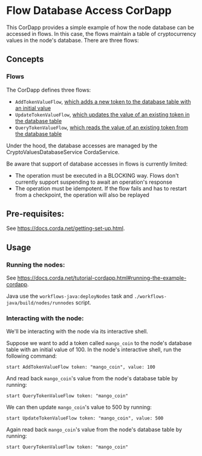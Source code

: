 # Flow Database Access CorDapp

This CorDapp provides a simple example of how the node database can be accessed in flows. In this case, the flows
maintain a table of cryptocurrency values in the node's database. There are three flows:


## Concepts

### Flows

The CorDapp defines three flows:

* `AddTokenValueFlow`, [which adds a new token to the database table with an initial value](https://github.com/corda/samples-java/blob/master/basic-cordapps/flow-database-access/workflows-java/src/main/java/net/corda/samples/flowdb/AddTokenValueFlow.java#L34-L48)
* `UpdateTokenValueFlow`, [which updates the value of an existing token in the database table](https://github.com/corda/samples-java/blob/master/basic-cordapps/flow-database-access/workflows-java/src/main/java/net/corda/samples/flowdb/UpdateTokenValueFlow.java#L34-L42)
* `QueryTokenValueFlow`, [which reads the value of an existing token from the database table](https://github.com/corda/samples-java/blob/master/basic-cordapps/flow-database-access/workflows-java/src/main/java/net/corda/samples/flowdb/QueryTokenValueFlow.java#L32-L40)

Under the hood, the database accesses are managed by the CryptoValuesDatabaseService CordaService.

Be aware that support of database accesses in flows is currently limited:

* The operation must be executed in a BLOCKING way. Flows don't currently support suspending to await an operation's response
* The operation must be idempotent. If the flow fails and has to restart from a checkpoint, the operation will also be replayed


## Pre-requisites:

See https://docs.corda.net/getting-set-up.html.


## Usage

### Running the nodes:

See https://docs.corda.net/tutorial-cordapp.html#running-the-example-cordapp.

Java use the `workflows-java:deployNodes` task and `./workflows-java/build/nodes/runnodes` script.

### Interacting with the node:

We'll be interacting with the node via its interactive shell.

Suppose we want to add a token called `mango_coin` to the node's database table with an initial value of 100. In the
node's interactive shell, run the following command:

    start AddTokenValueFlow token: "mango_coin", value: 100

And read back `mango_coin`'s value from the node's database table by running:

    start QueryTokenValueFlow token: "mango_coin"

We can then update `mango_coin`'s value to 500 by running:

    start UpdateTokenValueFlow token: "mango_coin", value: 500

Again read back `mango_coin`'s value from the node's database table by running:

    start QueryTokenValueFlow token: "mango_coin"
